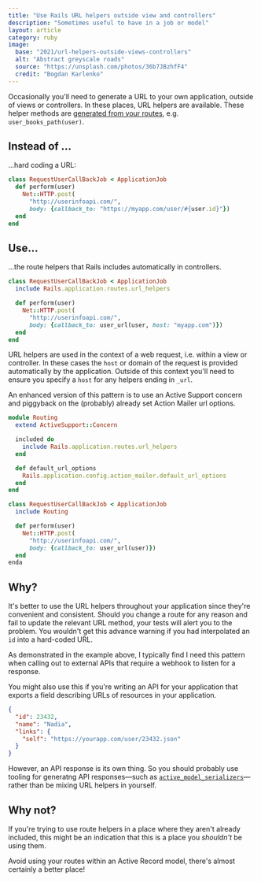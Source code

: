 ```yaml
---
title: "Use Rails URL helpers outside view and controllers"
description: "Sometimes useful to have in a job or model"
layout: article
category: ruby
image:
  base: "2021/url-helpers-outside-views-controllers"
  alt: "Abstract greyscale roads"
  source: "https://unsplash.com/photos/36b7JBzhfF4"
  credit: "Bogdan Karlenko"
---
```


Occasionally you'll need to generate a URL to your own application, outside of views or controllers. In these places, URL helpers are available. These helper methods are [generated from your routes](https://guides.rubyonrails.org/routing.html#path-and-url-helpers), e.g. `user_books_path(user)`.


## Instead of ...

...hard coding a URL:

```ruby
class RequestUserCallBackJob < ApplicationJob
  def perform(user)
    Net::HTTP.post(
      "http://userinfoapi.com/",
      body: {callback_to: "https://myapp.com/user/#{user.id}"})
  end
end
```


## Use...

...the route helpers that Rails includes automatically in controllers.

```ruby
class RequestUserCallBackJob < ApplicationJob
  include Rails.application.routes.url_helpers

  def perform(user)
    Net::HTTP.post(
      "http://userinfoapi.com/",
      body: {callback_to: user_url(user, host: "myapp.com")})
  end
end
```

URL helpers are used in the context of a web request, i.e. within a view or controller. In these cases the `host` or domain of the request is provided automatically by the application. Outside of this context you'll need to ensure you specify a `host` for any helpers ending in `_url`.

An enhanced version of this pattern is to use an Active Support concern and piggyback on the (probably) already set Action Mailer url options.

```ruby
module Routing
  extend ActiveSupport::Concern

  included do
    include Rails.application.routes.url_helpers
  end

  def default_url_options
    Rails.application.config.action_mailer.default_url_options
  end
end

class RequestUserCallBackJob < ApplicationJob
  include Routing

  def perform(user)
    Net::HTTP.post(
      "http://userinfoapi.com/",
      body: {callback_to: user_url(user)})
  end
enda
```


## Why?

It's better to use the URL helpers throughout your application since they're convenient and consistent. Should you change a route for any reason and fail to update the relevant URL method, your tests will alert you to the problem. You wouldn't get this advance warning if you had interpolated an `id` into a hard-coded URL.

As demonstrated in the example above, I typically find I need this pattern when calling out to external APIs that require a webhook to listen for a response.

You might also use this if you're writing an API for your application that exports a field describing URLs of resources in your application.

```json
{
  "id": 23432,
  "name": "Nadia",
  "links": {
    "self": "https://yourapp.com/user/23432.json"
  }
}
```

However, an API response is its own thing. So you should probably use tooling for generatng API responses—such as [`active_model_serializers`](https://github.com/rails-api/active_model_serializers)—rather than be mixing URL helpers in yourself.


## Why not?

If you're trying to use route helpers in a place where they aren't already included, this might be an indication that this is a place you _shouldn't_ be using them.

Avoid using your routes within an Active Record model, there's almost certainly a better place!
